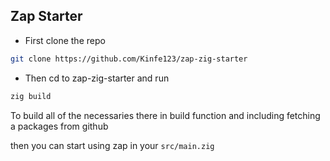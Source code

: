## Zap Starter

- First clone the repo 
```bash
git clone https://github.com/Kinfe123/zap-zig-starter
```

- Then cd to zap-zig-starter and run 
```bash
zig build
```
To build all of the necessaries there in build function and including fetching a packages from github 

then you can start using zap in your `src/main.zig`